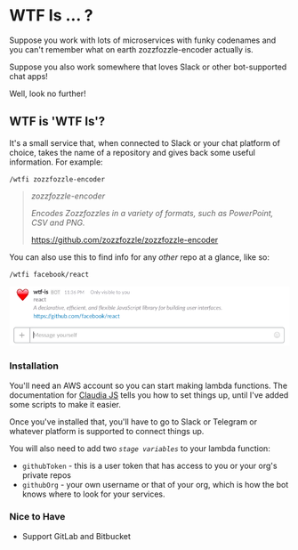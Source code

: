 # WTF Is ... ?

Suppose you work with lots of microservices with funky codenames and you can't remember what on earth zozzfozzle-encoder actually is.

Suppose you also work somewhere that loves Slack or other bot-supported chat apps!

Well, look no further!

## WTF is 'WTF Is'?

It's a small service that, when connected to Slack or your chat platform of choice, takes the name of a repository and gives back some useful information. For example:

```
/wtfi zozzfozzle-encoder
```

> *zozzfozzle-encoder*
>
> _Encodes Zozzfozzles in a variety of formats, such as PowerPoint, CSV and PNG._
>
> https://github.com/zozzfozzle/zozzfozzle-encoder


You can also use this to find info for any *other* repo at a glance, like so:

```
/wtfi facebook/react
```

![What it looks like in Slack](example.png)

### Installation

You'll need an AWS account so you can start making lambda functions. The documentation for [Claudia JS](https://claudiajs.com) tells you how to set things up, until I've added some scripts to make it easier.

Once you've installed that, you'll have to go to Slack or Telegram or whatever platform is supported to connect things up.

You will also need to add two *`stage variables`* to your lambda function:

- `githubToken` - this is a user token that has access to you or your org's private repos
- `githubOrg` - your own username or that of your org, which is how the bot knows where to look for your services.


### Nice to Have

- Support GitLab and Bitbucket
